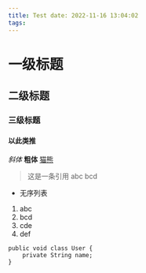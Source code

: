 ```yaml
---
title: Test date: 2022-11-16 13:04:02 
tags:
---
```


# 一级标题

## 二级标题

### 三级标题

#### 以此类推

*斜体*
**粗体**
[猫熊](http://blog.maoxioing.love)
> 这是一条引用
> abc
> bcd

* 无序列表

1. abc
2. bcd
3. cde
4. def

```
public void class User {
    private String name;
}
```